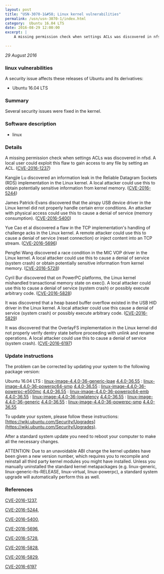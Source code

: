 ```yaml
---
layout: post
title: "USN-3070-1&#58; Linux kernel vulnerabilities"
permalink: /usn/usn-3070-1/index.html
category:  Ubuntu 16.04 LTS
date: 2016-08-29 12:00:00
excerpt: |
    A missing permission check when settings ACLs was discovered in nfsd. A local user could exploit this flaw to gain access to any file by setting an ACL. ([CVE-2016-1237](http://people.ubuntu.com/~ubuntu-security/cve/CVE-2016-1237))
    
--- 
```

 
 

*29 August 2016*

### linux vulnerabilities

A security issue affects these releases of Ubuntu and its derivatives:

* Ubuntu 16.04 LTS

### Summary

Several security issues were fixed in the kernel. 

### Software description

* linux 

### Details

A missing permission check when settings ACLs was discovered in nfsd. A local user could exploit this flaw to gain access to any file by setting an ACL. ([CVE-2016-1237](http://people.ubuntu.com/~ubuntu-security/cve/CVE-2016-1237))

Kangjie Lu discovered an information leak in the Reliable Datagram Sockets (RDS) implementation in the Linux kernel. A local attacker could use this to obtain potentially sensitive information from kernel memory. ([CVE-2016-5244](http://people.ubuntu.com/~ubuntu-security/cve/CVE-2016-5244))

James Patrick-Evans discovered that the airspy USB device driver in the Linux kernel did not properly handle certain error conditions. An attacker with physical access could use this to cause a denial of service (memory consumption). ([CVE-2016-5400](http://people.ubuntu.com/~ubuntu-security/cve/CVE-2016-5400))

Yue Cao et al discovered a flaw in the TCP implementation&#39;s handling of challenge acks in the Linux kernel. A remote attacker could use this to cause a denial of service (reset connection) or inject content into an TCP stream. ([CVE-2016-5696](http://people.ubuntu.com/~ubuntu-security/cve/CVE-2016-5696))

Pengfei Wang discovered a race condition in the MIC VOP driver in the Linux kernel. A local attacker could use this to cause a denial of service (system crash) or obtain potentially sensitive information from kernel memory. ([CVE-2016-5728](http://people.ubuntu.com/~ubuntu-security/cve/CVE-2016-5728))

Cyril Bur discovered that on PowerPC platforms, the Linux kernel mishandled transactional memory state on exec(). A local attacker could use this to cause a denial of service (system crash) or possibly execute arbitrary code. ([CVE-2016-5828](http://people.ubuntu.com/~ubuntu-security/cve/CVE-2016-5828))

It was discovered that a heap based buffer overflow existed in the USB HID driver in the Linux kernel. A local attacker could use this cause a denial of service (system crash) or possibly execute arbitrary code. ([CVE-2016-5829](http://people.ubuntu.com/~ubuntu-security/cve/CVE-2016-5829))

It was discovered that the OverlayFS implementation in the Linux kernel did not properly verify dentry state before proceeding with unlink and rename operations. A local attacker could use this to cause a denial of service (system crash). ([CVE-2016-6197](http://people.ubuntu.com/~ubuntu-security/cve/CVE-2016-6197)) 

### Update instructions

The problem can be corrected by updating your system to the following package version:

Ubuntu 16.04 LTS
 : [linux-image-4.4.0-36-generic-lpae](https://launchpad.net/ubuntu/+source/linux) <span> [4.4.0-36.55](https://launchpad.net/ubuntu/+source/linux/4.4.0-36.55) </span> 
 : [linux-image-4.4.0-36-powerpc64-smp](https://launchpad.net/ubuntu/+source/linux) <span> [4.4.0-36.55](https://launchpad.net/ubuntu/+source/linux/4.4.0-36.55) </span> 
 : [linux-image-4.4.0-36-powerpc-e500mc](https://launchpad.net/ubuntu/+source/linux) <span> [4.4.0-36.55](https://launchpad.net/ubuntu/+source/linux/4.4.0-36.55) </span> 
 : [linux-image-4.4.0-36-powerpc64-emb](https://launchpad.net/ubuntu/+source/linux) <span> [4.4.0-36.55](https://launchpad.net/ubuntu/+source/linux/4.4.0-36.55) </span> 
 : [linux-image-4.4.0-36-lowlatency](https://launchpad.net/ubuntu/+source/linux) <span> [4.4.0-36.55](https://launchpad.net/ubuntu/+source/linux/4.4.0-36.55) </span> 
 : [linux-image-4.4.0-36-generic](https://launchpad.net/ubuntu/+source/linux) <span> [4.4.0-36.55](https://launchpad.net/ubuntu/+source/linux/4.4.0-36.55) </span> 
 : [linux-image-4.4.0-36-powerpc-smp](https://launchpad.net/ubuntu/+source/linux) <span> [4.4.0-36.55](https://launchpad.net/ubuntu/+source/linux/4.4.0-36.55) </span> 

To update your system, please follow these instructions: [https://wiki.ubuntu.com/Security/Upgrades](https://wiki.ubuntu.com/Security/Upgrades).

After a standard system update you need to reboot your computer to make all the necessary changes.

ATTENTION: Due to an unavoidable ABI change the kernel updates have been given a new version number, which requires you to recompile and reinstall all third party kernel modules you might have installed. Unless you manually uninstalled the standard kernel metapackages (e.g. linux-generic, linux-generic-lts-RELEASE, linux-virtual, linux-powerpc), a standard system upgrade will automatically perform this as well. 

### References

 
 [CVE-2016-1237](http://people.ubuntu.com/~ubuntu-security/cve/CVE-2016-1237), 

 [CVE-2016-5244](http://people.ubuntu.com/~ubuntu-security/cve/CVE-2016-5244), 

 [CVE-2016-5400](http://people.ubuntu.com/~ubuntu-security/cve/CVE-2016-5400), 

 [CVE-2016-5696](http://people.ubuntu.com/~ubuntu-security/cve/CVE-2016-5696), 

 [CVE-2016-5728](http://people.ubuntu.com/~ubuntu-security/cve/CVE-2016-5728), 

 [CVE-2016-5828](http://people.ubuntu.com/~ubuntu-security/cve/CVE-2016-5828), 

 [CVE-2016-5829](http://people.ubuntu.com/~ubuntu-security/cve/CVE-2016-5829), 

 [CVE-2016-6197](http://people.ubuntu.com/~ubuntu-security/cve/CVE-2016-6197)
 

